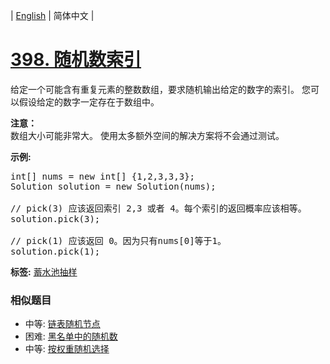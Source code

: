 | [English](README_EN.md) | 简体中文 |

# [398. 随机数索引](https://leetcode-cn.com/problems/random-pick-index)
<p>给定一个可能含有重复元素的整数数组，要求随机输出给定的数字的索引。 您可以假设给定的数字一定存在于数组中。</p>

<p><strong>注意：</strong><br />
数组大小可能非常大。 使用太多额外空间的解决方案将不会通过测试。</p>

<p><strong>示例:</strong></p>

<pre>
int[] nums = new int[] {1,2,3,3,3};
Solution solution = new Solution(nums);

// pick(3) 应该返回索引 2,3 或者 4。每个索引的返回概率应该相等。
solution.pick(3);

// pick(1) 应该返回 0。因为只有nums[0]等于1。
solution.pick(1);
</pre>

**标签:**  [蓄水池抽样](https://leetcode-cn.com/tag/reservoir-sampling) 
 ### 相似题目
- 中等:	[链表随机节点](https://leetcode-cn.com/problems/linked-list-random-node) 
- 困难:	[黑名单中的随机数](https://leetcode-cn.com/problems/random-pick-with-blacklist) 
- 中等:	[按权重随机选择](https://leetcode-cn.com/problems/random-pick-with-weight) 
